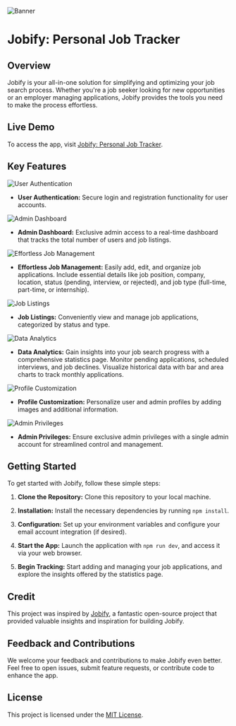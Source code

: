 ![Banner](https://github.com/jkenger/jobify/blob/main/client/src/assets/images/banner.png?raw=true)

# Jobify: Personal Job Tracker

## Overview

Jobify is your all-in-one solution for simplifying and optimizing your job search process. Whether you're a job seeker looking for new opportunities or an employer managing applications, Jobify provides the tools you need to make the process effortless.

## Live Demo
To access the app, visit [Jobify: Personal Job Tracker](https://jobify-rl4k.onrender.com/).

## Key Features

![User Authentication](https://github.com/jkenger/jobify/blob/main/client/src/assets/images/login.png?raw=true)
- **User Authentication:** Secure login and registration functionality for user accounts.


![Admin Dashboard](https://github.com/jkenger/jobify/blob/main/client/src/assets/images/admindas.png?raw=true)
- **Admin Dashboard:** Exclusive admin access to a real-time dashboard that tracks the total number of users and job listings.


![Effortless Job Management](https://github.com/jkenger/jobify/blob/main/client/src/assets/images/add.png?raw=true)
- **Effortless Job Management:** Easily add, edit, and organize job applications. Include essential details like job position, company, location, status (pending, interview, or rejected), and job type (full-time, part-time, or internship).


![Job Listings](https://github.com/jkenger/jobify/blob/main/public/images/AllJobs.png?raw=true)
- **Job Listings:** Conveniently view and manage job applications, categorized by status and type.


![Data Analytics](https://github.com/jkenger/jobify/blob/main/client/src/assets/images/Stats.png?raw=true)
- **Data Analytics:** Gain insights into your job search progress with a comprehensive statistics page. Monitor pending applications, scheduled interviews, and job declines. Visualize historical data with bar and area charts to track monthly applications.


![Profile Customization](https://github.com/jkenger/jobify/blob/main/client/src/assets/images/updateprofile.png?raw=true)
- **Profile Customization:** Personalize user and admin profiles by adding images and additional information.


![Admin Privileges](https://github.com/jkenger/jobify/blob/main/client/src/assets/images/admipriv.png?raw=true)
- **Admin Privileges:** Ensure exclusive admin privileges with a single admin account for streamlined control and management.

## Getting Started

To get started with Jobify, follow these simple steps:

1. **Clone the Repository:** Clone this repository to your local machine.

2. **Installation:** Install the necessary dependencies by running `npm install`.

3. **Configuration:** Set up your environment variables and configure your email account integration (if desired).

4. **Start the App:** Launch the application with `npm run dev`, and access it via your web browser.

5. **Begin Tracking:** Start adding and managing your job applications, and explore the insights offered by the statistics page.

## Credit

This project was inspired by [Jobify](https://jobify.live/), a fantastic open-source project that provided valuable insights and inspiration for building Jobify.

## Feedback and Contributions

We welcome your feedback and contributions to make Jobify even better. Feel free to open issues, submit feature requests, or contribute code to enhance the app.

## License

This project is licensed under the [MIT License](LICENSE).

